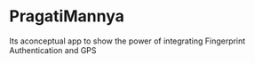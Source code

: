 # PragatiMannya
Its aconceptual app to show the power of integrating Fingerprint Authentication and GPS
